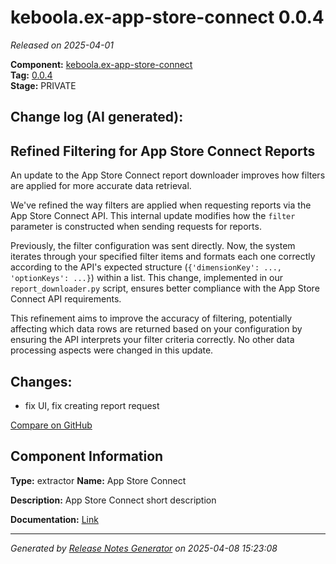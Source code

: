 #  keboola.ex-app-store-connect 0.0.4

_Released on 2025-04-01_

**Component:** [keboola.ex-app-store-connect](https://github.com/keboola/component-app-store-connect)  
**Tag:** [0.0.4](https://github.com/keboola/component-app-store-connect/releases/tag/0.0.4)  
**Stage:** PRIVATE


## Change log (AI generated):
## Refined Filtering for App Store Connect Reports
An update to the App Store Connect report downloader improves how filters are applied for more accurate data retrieval.

We've refined the way filters are applied when requesting reports via the App Store Connect API. This internal update modifies how the `filter` parameter is constructed when sending requests for reports.

Previously, the filter configuration was sent directly. Now, the system iterates through your specified filter items and formats each one correctly according to the API's expected structure (`{'dimensionKey': ..., 'optionKeys': ...}`) within a list. This change, implemented in our `report_downloader.py` script, ensures better compliance with the App Store Connect API requirements.

This refinement aims to improve the accuracy of filtering, potentially affecting which data rows are returned based on your configuration by ensuring the API interprets your filter criteria correctly. No other data processing aspects were changed in this update.



## Changes:



- fix UI, fix creating report request 



[Compare on GitHub](https://github.com/keboola/component-app-store-connect/compare/0.0.3...0.0.4)



## Component Information
**Type:** extractor
**Name:** App Store Connect

**Description:** App Store Connect short description


**Documentation:** [Link](https://github.com/keboola/component-app-store-connect/blob/master/README.md)



---
_Generated by [Release Notes Generator](https://github.com/keboola/release-notes-generator)
on 2025-04-08 15:23:08_